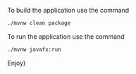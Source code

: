 To build the application use the command

```bash
./mvnw clean package
```

To run the application use the command

```bash
./mvnw javafx:run
```

Enjoy)